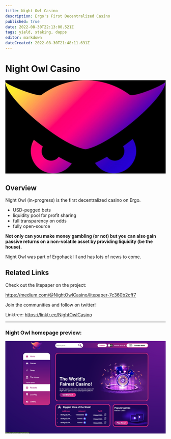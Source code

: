 ```yaml
---
title: Night Owl Casino
description: Ergo's First Decentralized Casino
published: true
date: 2022-08-30T22:13:00.521Z
tags: yield, staking, dapps
editor: markdown
dateCreated: 2022-08-30T21:48:11.631Z
---
```


# Night Owl Casino

![nightowl-logo.jpeg](/ergodapps/nightowl-logo.jpeg)
## Overview 
Night Owl (in-progress) is the first decentralized casino on Ergo.
- USD-pegged bets
- liquidity pool for profit sharing
- full transparency on odds 
- fully open-source

**Not only can you make money gambling (or not) but you can also gain passive returns on a non-volatile asset by providing liquidity (be the house).**

Night Owl was part of Ergohack III and has lots of news to come.
## Related Links
Check out the litepaper on the project:

https://medium.com/@NightOwlCasino/litepaper-7c360b2cff7

Join the communities and follow on twitter!

Linktree: https://linktr.ee/NightOwlCasino
_____
### Night Owl homepage preview:
![nightowl-homepage-wip@2x.png](/ergodapps/nightowl-homepage-wip@2x.png)
